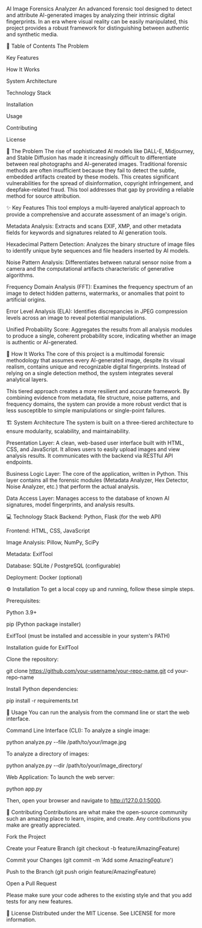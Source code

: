 AI Image Forensics Analyzer
An advanced forensic tool designed to detect and attribute AI-generated images by analyzing their intrinsic digital fingerprints. In an era where visual reality can be easily manipulated, this project provides a robust framework for distinguishing between authentic and synthetic media.

📖 Table of Contents
The Problem

Key Features

How It Works

System Architecture

Technology Stack

Installation

Usage

Contributing

License

🎯 The Problem
The rise of sophisticated AI models like DALL-E, Midjourney, and Stable Diffusion has made it increasingly difficult to differentiate between real photographs and AI-generated images. Traditional forensic methods are often insufficient because they fail to detect the subtle, embedded artifacts created by these models. This creates significant vulnerabilities for the spread of disinformation, copyright infringement, and deepfake-related fraud. This tool addresses that gap by providing a reliable method for source attribution.

✨ Key Features
This tool employs a multi-layered analytical approach to provide a comprehensive and accurate assessment of an image's origin.

Metadata Analysis: Extracts and scans EXIF, XMP, and other metadata fields for keywords and signatures related to AI generation tools.

Hexadecimal Pattern Detection: Analyzes the binary structure of image files to identify unique byte sequences and file headers inserted by AI models.

Noise Pattern Analysis: Differentiates between natural sensor noise from a camera and the computational artifacts characteristic of generative algorithms.

Frequency Domain Analysis (FFT): Examines the frequency spectrum of an image to detect hidden patterns, watermarks, or anomalies that point to artificial origins.

Error Level Analysis (ELA): Identifies discrepancies in JPEG compression levels across an image to reveal potential manipulations.

Unified Probability Score: Aggregates the results from all analysis modules to produce a single, coherent probability score, indicating whether an image is authentic or AI-generated.

🔬 How It Works
The core of this project is a multimodal forensic methodology that assumes every AI-generated image, despite its visual realism, contains unique and recognizable digital fingerprints. Instead of relying on a single detection method, the system integrates several analytical layers.

This tiered approach creates a more resilient and accurate framework. By combining evidence from metadata, file structure, noise patterns, and frequency domains, the system can provide a more robust verdict that is less susceptible to simple manipulations or single-point failures.

🏗️ System Architecture
The system is built on a three-tiered architecture to ensure modularity, scalability, and maintainability.

Presentation Layer: A clean, web-based user interface built with HTML, CSS, and JavaScript. It allows users to easily upload images and view analysis results. It communicates with the backend via RESTful API endpoints.

Business Logic Layer: The core of the application, written in Python. This layer contains all the forensic modules (Metadata Analyzer, Hex Detector, Noise Analyzer, etc.) that perform the actual analysis.

Data Access Layer: Manages access to the database of known AI signatures, model fingerprints, and analysis results.

💻 Technology Stack
Backend: Python, Flask (for the web API)

Frontend: HTML, CSS, JavaScript

Image Analysis: Pillow, NumPy, SciPy

Metadata: ExifTool

Database: SQLite / PostgreSQL (configurable)

Deployment: Docker (optional)

⚙️ Installation
To get a local copy up and running, follow these simple steps.

Prerequisites:

Python 3.9+

pip (Python package installer)

ExifTool (must be installed and accessible in your system's PATH)

Installation guide for ExifTool

Clone the repository:

git clone https://github.com/your-username/your-repo-name.git
cd your-repo-name

Install Python dependencies:

pip install -r requirements.txt

🚀 Usage
You can run the analysis from the command line or start the web interface.

Command Line Interface (CLI):
To analyze a single image:

python analyze.py --file /path/to/your/image.jpg

To analyze a directory of images:

python analyze.py --dir /path/to/your/image_directory/

Web Application:
To launch the web server:

python app.py

Then, open your browser and navigate to http://127.0.0.1:5000.

🤝 Contributing
Contributions are what make the open-source community such an amazing place to learn, inspire, and create. Any contributions you make are greatly appreciated.

Fork the Project

Create your Feature Branch (git checkout -b feature/AmazingFeature)

Commit your Changes (git commit -m 'Add some AmazingFeature')

Push to the Branch (git push origin feature/AmazingFeature)

Open a Pull Request

Please make sure your code adheres to the existing style and that you add tests for any new features.

📄 License
Distributed under the MIT License. See LICENSE for more information.
